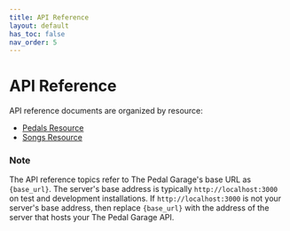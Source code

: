 ```yaml
---
title: API Reference
layout: default
has_toc: false
nav_order: 5
---
```


# API Reference

API reference documents are organized by resource:

* [Pedals Resource](pg-resource-pedals.md)
* [Songs Resource](pg-resource-songs.md)

### Note

The API reference topics refer to The Pedal Garage's base URL as `{base_url}`. The server's base address is typically `http://localhost:3000` on test and development installations. If `http://localhost:3000` is not your server's base address, then replace `{base_url}` with the address of the server that hosts your The Pedal Garage API.
